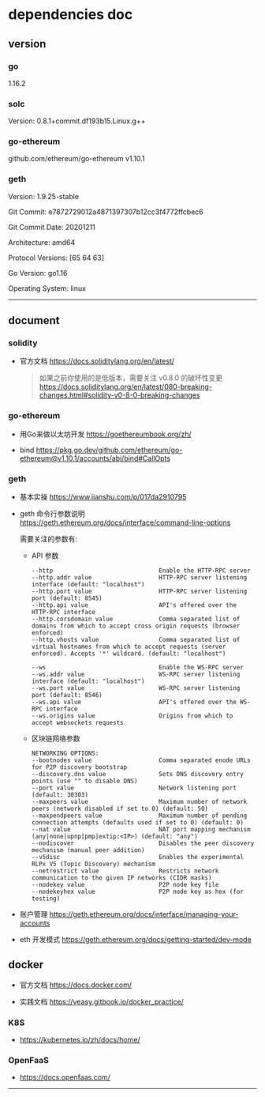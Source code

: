 # dependencies doc

## version

### go

1.16.2


### solc

Version: 0.8.1+commit.df193b15.Linux.g++


### go-ethereum

github.com/ethereum/go-ethereum v1.10.1


### geth

Version: 1.9.25-stable

Git Commit: e7872729012a4871397307b12cc3f4772ffcbec6

Git Commit Date: 20201211

Architecture: amd64

Protocol Versions: [65 64 63]

Go Version: go1.16

Operating System: linux





--------------------

## document

### solidity

- 官方文档 https://docs.soliditylang.org/en/latest/

    > 如果之前你使用的是低版本，需要关注 v0.8.0 的破坏性变更 https://docs.soliditylang.org/en/latest/080-breaking-changes.html#solidity-v0-8-0-breaking-changes


### go-ethereum

- 用Go来做以太坊开发 https://goethereumbook.org/zh/

- bind https://pkg.go.dev/github.com/ethereum/go-ethereum@v1.10.1/accounts/abi/bind#CallOpts



### geth

- 基本实操 https://www.jianshu.com/p/017da2910795

- geth 命令行参数说明 https://geth.ethereum.org/docs/interface/command-line-options

    需要关注的参数有:

    - API 参数

        ```
        --http                              Enable the HTTP-RPC server
        --http.addr value                   HTTP-RPC server listening interface (default: "localhost")
        --http.port value                   HTTP-RPC server listening port (default: 8545)
        --http.api value                    API's offered over the HTTP-RPC interface
        --http.corsdomain value             Comma separated list of domains from which to accept cross origin requests (browser enforced)
        --http.vhosts value                 Comma separated list of virtual hostnames from which to accept requests (server enforced). Accepts '*' wildcard. (default: "localhost")

        --ws                                Enable the WS-RPC server
        --ws.addr value                     WS-RPC server listening interface (default: "localhost")
        --ws.port value                     WS-RPC server listening port (default: 8546)
        --ws.api value                      API's offered over the WS-RPC interface
        --ws.origins value                  Origins from which to accept websockets requests
        ```

    - 区块链网络参数

        ```
        NETWORKING OPTIONS:
        --bootnodes value                   Comma separated enode URLs for P2P discovery bootstrap
        --discovery.dns value               Sets DNS discovery entry points (use "" to disable DNS)
        --port value                        Network listening port (default: 30303)
        --maxpeers value                    Maximum number of network peers (network disabled if set to 0) (default: 50)
        --maxpendpeers value                Maximum number of pending connection attempts (defaults used if set to 0) (default: 0)
        --nat value                         NAT port mapping mechanism (any|none|upnp|pmp|extip:<IP>) (default: "any")
        --nodiscover                        Disables the peer discovery mechanism (manual peer addition)
        --v5disc                            Enables the experimental RLPx V5 (Topic Discovery) mechanism
        --netrestrict value                 Restricts network communication to the given IP networks (CIDR masks)
        --nodekey value                     P2P node key file
        --nodekeyhex value                  P2P node key as hex (for testing)
        ```


- 账户管理 https://geth.ethereum.org/docs/interface/managing-your-accounts

- eth 开发模式 https://geth.ethereum.org/docs/getting-started/dev-mode



## docker 


- 官方文档 https://docs.docker.com/

- 实践文档 https://yeasy.gitbook.io/docker_practice/



### K8S

- https://kubernetes.io/zh/docs/home/



### OpenFaaS


- https://docs.openfaas.com/



----------------------

